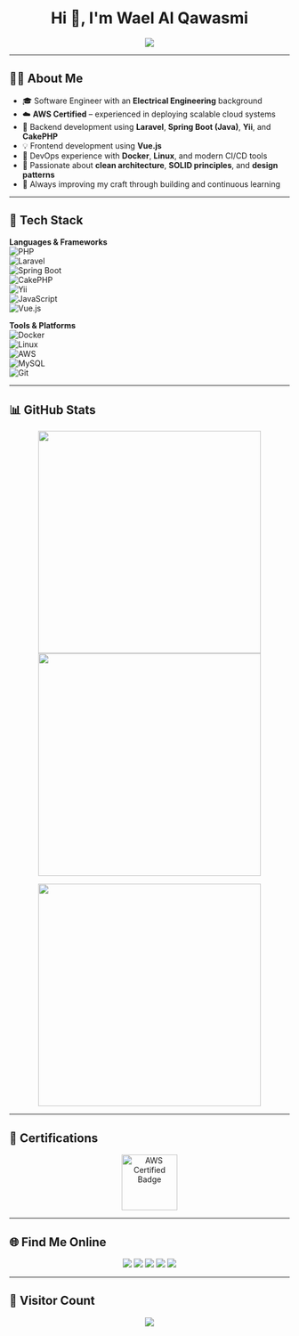<!-- GitHub Profile README -->
<h1 align="center">Hi 👋, I'm Wael Al Qawasmi</h1>

<p align="center">
  <img src="https://readme-typing-svg.demolab.com/?lines=Software+Engineer+%7C+AWS+Certified;Backend+Specialist+%7C+Laravel%2C+Spring+Boot%2C+CakePHP;Frontend+Developer+with+Vue.js;Docker+%7C+Linux+%7C+Cloud+Engineer;Electrical+Engineer+Turned+Coder&center=true&width=800&height=45&color=36BCF7&vCenter=true&pause=1000&size=22" />
</p>

---

## 👨‍💻 About Me

- 🎓 Software Engineer with an **Electrical Engineering** background  
- ☁️ **AWS Certified** – experienced in deploying scalable cloud systems  
- 🧱 Backend development using **Laravel**, **Spring Boot (Java)**, **Yii**, and **CakePHP**  
- 💡 Frontend development using **Vue.js**  
- 🐳 DevOps experience with **Docker**, **Linux**, and modern CI/CD tools  
- 🧠 Passionate about **clean architecture**, **SOLID principles**, and **design patterns**  
- 🌱 Always improving my craft through building and continuous learning  

---

## 🧠 Tech Stack

**Languages & Frameworks**  
![PHP](https://img.shields.io/badge/PHP-777BB4?style=for-the-badge&logo=php&logoColor=white)  
![Laravel](https://img.shields.io/badge/Laravel-F05340?style=for-the-badge&logo=laravel&logoColor=white)  
![Spring Boot](https://img.shields.io/badge/Spring_Boot-6DB33F?style=for-the-badge&logo=spring-boot&logoColor=white)  
![CakePHP](https://img.shields.io/badge/CakePHP-D33C43?style=for-the-badge&logo=cakephp&logoColor=white)  
![Yii](https://img.shields.io/badge/Yii-43B02A?style=for-the-badge&logo=yii&logoColor=white)  
![JavaScript](https://img.shields.io/badge/JavaScript-F7DF1E?style=for-the-badge&logo=javascript&logoColor=black)  
![Vue.js](https://img.shields.io/badge/Vue.js-4FC08D?style=for-the-badge&logo=vue.js&logoColor=white)  

**Tools & Platforms**  
![Docker](https://img.shields.io/badge/Docker-2496ED?style=for-the-badge&logo=docker&logoColor=white)  
![Linux](https://img.shields.io/badge/Linux-FCC624?style=for-the-badge&logo=linux&logoColor=black)  
![AWS](https://img.shields.io/badge/AWS-232F3E?style=for-the-badge&logo=amazon-aws&logoColor=white)  
![MySQL](https://img.shields.io/badge/MySQL-00758F?style=for-the-badge&logo=mysql&logoColor=white)  
![Git](https://img.shields.io/badge/Git-F05032?style=for-the-badge&logo=git&logoColor=white)  

---

## 📊 GitHub Stats

<p align="center">
  <img src="https://github-readme-stats.vercel.app/api?username=WaelAlQawasmi&count_private=true&theme=dracula&hide_border=true" width="400"/>
  <img src="https://github-readme-streak-stats.herokuapp.com?user=WaelAlQawasmi&theme=dracula&hide_border=true" width="400"/>
</p>

<p align="center">
  <img src="https://github-readme-stats.vercel.app/api/top-langs?username=WaelAlQawasmi&layout=compact&hide_border=true&theme=dracula" width="400"/>
</p>

---

## 🏅 Certifications

<p align="center">
  <a href="https://www.credly.com/users/wael-al-qawasmi" target="_blank">
    <img src="https://images.credly.com/size/340x340/images/f58a2b8c-d46c-405b-9adf-1f3936a988a6/image.png" alt="AWS Certified Badge" width="100"/>
  </a>
  <!-- Add more badges as needed -->
</p>

---

## 🌐 Find Me Online

<p align="center">
  <a href="https://github.com/WaelAlQawasmi"><img src="https://img.shields.io/badge/GitHub-181717?style=for-the-badge&logo=github&logoColor=white"/></a>
  <a href="https://www.linkedin.com/in/wael-al-qawasmi/"><img src="https://img.shields.io/badge/LinkedIn-0A66C2?style=for-the-badge&logo=linkedin&logoColor=white"/></a>
  <a href="https://leetcode.com/Wael-Al-alqawasmi/"><img src="https://img.shields.io/badge/LeetCode-FFA116?style=for-the-badge&logo=leetcode&logoColor=white"/></a>
  <a href="https://www.hackerrank.com/wael_alqawasmi?hr_r=1"><img src="https://img.shields.io/badge/HackerRank-2EC866?style=for-the-badge&logo=hackerrank&logoColor=white"/></a>
  <a href="https://www.credly.com/users/wael-al-qawasmi"><img src="https://img.shields.io/badge/Credly-F36F21?style=for-the-badge&logo=credly&logoColor=white"/></a>
</p>

---

## 👀 Visitor Count

<p align="center">
  <img src="https://profile-counter.glitch.me/WaelAlQawasmi/count.svg" />
</p>
